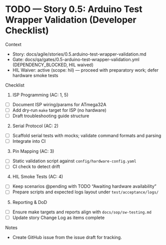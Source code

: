 # TODO — Story 0.5: Arduino Test Wrapper Validation (Developer Checklist)

Context
- Story: docs/agile/stories/0.5.arduino-test-wrapper-validation.md
- Gate: docs/qa/gates/0.5-arduino-test-wrapper-validation.yml (DEPENDENCY_BLOCKED, HIL waived)
- HIL Waiver: active (scope: hil) — proceed with preparatory work; defer hardware smoke tests

Checklist
1) ISP Programming (AC: 1, 5)
- [ ] Document ISP wiring/params for ATmega32A
- [ ] Add dry‑run `make` target for ISP (no hardware)
- [ ] Draft troubleshooting guide structure

2) Serial Protocol (AC: 2)
- [ ] Scaffold serial tests with mocks; validate command formats and parsing
- [ ] Integrate into CI

3) Pin Mapping (AC: 3)
- [ ] Static validation script against `config/hardware-config.yaml`
- [ ] CI check to detect drift

4) HIL Smoke Tests (AC: 4)
- [ ] Keep scenarios @pending with TODO “Awaiting hardware availability”
- [ ] Prepare scripts and expected logs layout under `test/acceptance/logs/`

5) Reporting & DoD
- [ ] Ensure make targets and reports align with `docs/sop/sw-testing.md`
- [ ] Update story Change Log as items complete

Notes
- Create GitHub issue from the issue draft for tracking.

